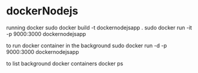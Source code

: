 # dockerNodejs

running docker
sudo docker build -t dockernodejsapp .
sudo docker run -it -p 9000:3000 dockernodejsapp

to run docker container in the background
sudo docker run -d -p 9000:3000 dockernodejsapp

to list background docker containers
docker ps

